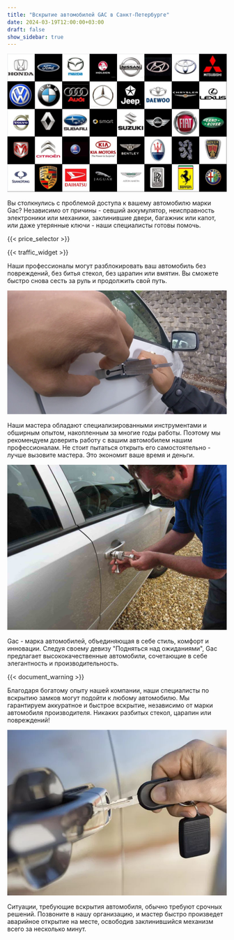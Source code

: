 ```yaml
---
title: "Вскрытие автомобилей GAC в Санкт-Петербурге"
date: 2024-03-19T12:00:00+03:00
draft: false
show_sidebar: true
---
```


![логотипы авто](../car_logo.jpg)

Вы столкнулись с проблемой доступа к вашему автомобилю марки Gac? Независимо от причины - севший аккумулятор, неисправность электроники или механики, заклинившие двери, багажник или капот, или даже утерянные ключи - наши специалисты готовы помочь.

{{< price_selector >}}

{{< traffic_widget >}}

Наши профессионалы могут разблокировать ваш автомобиль без повреждений, без битья стекол, без царапин или вмятин. Вы сможете быстро снова сесть за руль и продолжить свой путь.

![вскрытие машины без повреждений](../car.jpg)

Наши мастера обладают специализированными инструментами и обширным опытом, накопленным за многие годы работы. Поэтому мы рекомендуем доверить работу с вашим автомобилем нашим профессионалам. Не стоит пытаться открыть его самостоятельно - лучше вызовите мастера. Это экономит ваше время и деньги.

![процесс вскртия авто](../car_open.jpg)

Gac - марка автомобилей, объединяющая в себе стиль, комфорт и инновации. Следуя своему девизу "Подняться над ожиданиями", Gac предлагает высококачественные автомобили, сочетающие в себе элегантность и производительность.

{{< document_warning >}}

Благодаря богатому опыту нашей компании, наши специалисты по вскрытию замков могут подойти к любому автомобилю. Мы гарантируем аккуратное и быстрое вскрытие, независимо от марки автомобиля производителя. Никаких разбитых стекол, царапин или повреждений!

![ключ от авто](../car_key.jpg)

Ситуации, требующие вскрытия автомобиля, обычно требуют срочных решений. Позвоните в нашу организацию, и мастер быстро произведет аварийное открытие на месте, освободив заклинившийся механизм всего за несколько минут.